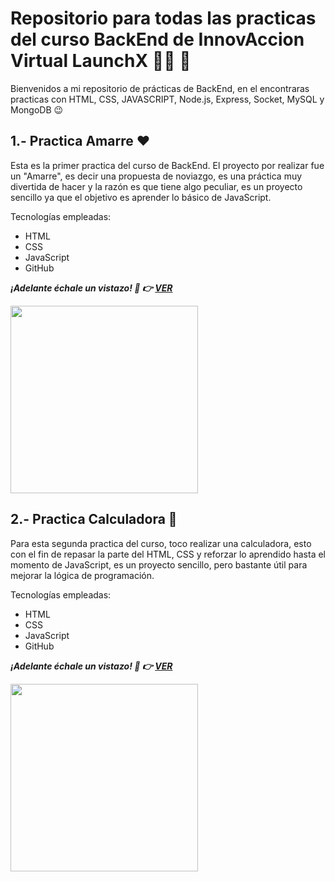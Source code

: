 # Repositorio para todas las practicas del curso BackEnd de InnovAccion Virtual LaunchX :man_astronaut: :rocket:
Bienvenidos a mi repositorio de prácticas de BackEnd, en el encontraras practicas con HTML, CSS, JAVASCRIPT, Node.js, Express, Socket, MySQL y MongoDB :wink:	

## 1.- Practica Amarre :heart:	
Esta es la primer practica del curso de BackEnd. El proyecto por realizar fue un "Amarre", es decir una propuesta de noviazgo, es una práctica muy divertida de hacer y la razón es que tiene algo peculiar, es un proyecto sencillo ya que el objetivo es aprender lo básico de JavaScript.

Tecnologías empleadas:

- HTML
- CSS
- JavaScript
- GitHub

***¡Adelante échale un vistazo! :eyes: :point_right: [VER](./)***

<img src="./IMG/" alt="" height="300">

## 2.- Practica Calculadora :iphone:
Para esta segunda practica del curso, toco realizar una calculadora, esto con el fin de repasar la parte del HTML, CSS y reforzar lo aprendido hasta el momento de JavaScript, es un proyecto sencillo, pero bastante útil para mejorar la lógica de programación.

Tecnologías empleadas:

- HTML
- CSS
- JavaScript
- GitHub

***¡Adelante échale un vistazo! :eyes: :point_right: [VER](./)***

<img src="./IMG/" alt="" height="300">